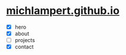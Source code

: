 # [michlampert.github.io](https://michlampert.github.io/)

- [x] hero
- [x] about
- [ ] projects
- [x] contact